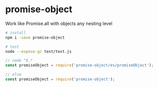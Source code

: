 # promise-object

Work like Promise.all with objects any nesting level

```bash
# install
npm i -save promise-object

```

```bash
# test
node --expose-gc test/test.js

```

```javascript
// node ^8.*
const promiseObject = require('promise-object/es/promiseObject');

// else
const promiseObject = require('promise-object');

```
